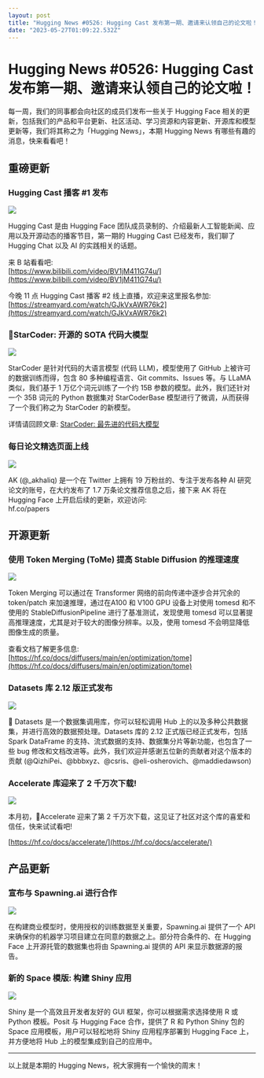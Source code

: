 ```yaml
---
layout: post
title: "Hugging News #0526: Hugging Cast 发布第一期、邀请来认领自己的论文啦！"
date: "2023-05-27T01:09:22.532Z"
---
```

Hugging News #0526: Hugging Cast 发布第一期、邀请来认领自己的论文啦！
===================================================

每一周，我们的同事都会向社区的成员们发布一些关于 Hugging Face 相关的更新，包括我们的产品和平台更新、社区活动、学习资源和内容更新、开源库和模型更新等，我们将其称之为「Hugging News」，本期 Hugging News 有哪些有趣的消息，快来看看吧！

重磅更新
----

### Hugging Cast 播客 #1 发布

![](https://img-s1.andfun.cn/devrel/posts/2023/05/5400ada17f037.png)

Hugging Cast 是由 Hugging Face 团队成员录制的、介绍最新人工智能新闻、应用以及开源动态的播客节目，第一期的 Hugging Cast 已经发布，我们聊了 Hugging Chat 以及 AI 的实践相关的话题。

来 B 站看看吧:  
[https://www.bilibili.com/video/BV1jM411G74u/](https://www.bilibili.com/video/BV1jM411G74u/)

今晚 11 点 Hugging Cast 播客 #2 线上直播，欢迎来这里报名参加:  
[https://streamyard.com/watch/GJkVxAWR76k2](https://streamyard.com/watch/GJkVxAWR76k2)

### 💫StarCoder: 开源的 SOTA 代码大模型

![](https://img-s1.andfun.cn/devrel/posts/2023/05/af20afc80772b.jpg)

StarCoder 是针对代码的大语言模型 (代码 LLM)，模型使用了 GitHub 上被许可的数据训练而得，包含 80 多种编程语言、Git commits、Issues 等。与 LLaMA 类似，我们基于 1 万亿个词元训练了一个约 15B 参数的模型。此外，我们还针对一个 35B 词元的 Python 数据集对 StarCoderBase 模型进行了微调，从而获得了一个我们称之为 StarCoder 的新模型。

详情请回顾文章: [StarCoder: 最先进的代码大模型](https://mp.weixin.qq.com/s/f-WwzLcEO-ZJczI-_bZh3Q)

### 每日论文精选页面上线

![](https://img-s1.andfun.cn/devrel/posts/2023/05/7522c2d06027c.jpg)

AK (@\_akhaliq) 是一个在 Twitter 上拥有 19 万粉丝的、专注于发布各种 AI 研究论文的账号，在大约发布了 1.7 万条论文推荐信息之后，接下来 AK 将在 Hugging Face 上开启后续的更新，欢迎访问:  
hf.co/papers

开源更新
----

### 使用 Token Merging (ToMe) 提高 Stable Diffusion 的推理速度

![](https://img-s1.andfun.cn/devrel/posts/2023/05/d45ca9908c942.jpg)

Token Merging 可以通过在 Transformer 网络的前向传递中逐步合并冗余的 token/patch 来加速推理，通过在A100 和 V100 GPU 设备上对使用 tomesd 和不使用的 StableDiffusionPipeline 进行了基准测试，发现使用 tomesd 可以显著提高推理速度，尤其是对于较大的图像分辨率。以及，使用 tomesd 不会明显降低图像生成的质量。

查看文档了解更多信息:  
[https://hf.co/docs/diffusers/main/en/optimization/tome](https://hf.co/docs/diffusers/main/en/optimization/tome)

### Datasets 库 2.12 版正式发布

![](https://img-s1.andfun.cn/devrel/posts/2023/05/21b002befbc90.png)

🤗 Datasets 是一个数据集调用库，你可以轻松调用 Hub 上的以及多种公共数据集，并进行高效的数据预处理。Datasets 库的 2.12 正式版已经正式发布，包括 Spark DataFrame 的支持、流式数据的支持、数据集分片等新功能，也包含了一些 bug 修改和文档改进等。此外，我们欢迎并感谢五位新的贡献者对这个版本的贡献 (@QizhiPei、@bbbxyz、@csris、@eli-osherovich、@maddiedawson)

### Accelerate 库迎来了 2 千万次下载!

![](https://img-s1.andfun.cn/devrel/posts/2023/05/d0f180b59d539.png)

本月初，🤗Accelerate 迎来了第 2 千万次下载，这见证了社区对这个库的喜爱和信任，快来试试看吧!

[https://hf.co/docs/accelerate/](https://hf.co/docs/accelerate/)

产品更新
----

### 宣布与 Spawning.ai 进行合作

![](https://img-s1.andfun.cn/devrel/posts/2023/05/33c22926ee25f.png)

在构建商业模型时，使用授权的训练数据至关重要，Spawning.ai 提供了一个 API 来确保你的机器学习项目建立在同意的数据之上。部分符合条件的、在 Hugging Face 上开源托管的数据集也将由 Spawning.ai 提供的 API 来显示数据源的报告。

### 新的 Space 模版: 构建 Shiny 应用

![](https://img-s1.andfun.cn/devrel/posts/2023/05/b6d6ff61926c1.jpg)

Shiny 是一个高效且开发者友好的 GUI 框架，你可以根据需求选择使用 R 或 Python 模板。Posit 与 Hugging Face 合作，提供了 R 和 Python Shiny 包的 Space 应用模板，用户可以轻松地将 Shiny 应用程序部署到 Hugging Face 上，并方便地将 Hub 上的模型集成到自己的应用中。

* * *

以上就是本期的 Hugging News，祝大家拥有一个愉快的周末！